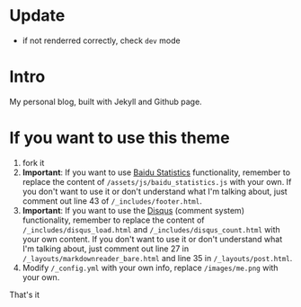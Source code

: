 # Update
- if not renderred correctly, check `dev` mode

# Intro

My personal blog, built with Jekyll and Github page.

# If you want to use this theme

1. fork it
2. **Important**: If you want to use [Baidu Statistics][baiduTongji] functionality, remember to replace the content of `/assets/js/baidu_statistics.js` with your own. If you don't want to use it or don't understand what I'm talking about, just comment out line 43 of `/_includes/footer.html`.
3. **Important**: If you want to use the [Disqus][disqus] (comment system) functionality, remember to replace the content of `/_includes/disqus_load.html` and `/_includes/disqus_count.html` with your own content. If you don't want to use it or don't understand what I'm talking about, just comment out line 27 in `/_layouts/markdownreader_bare.html` and line 35 in `/_layouts/post.html`.
4. Modify `/_config.yml` with your own info, replace `/images/me.png` with your own.

That's it

[baiduTongji]: http://tongji.baidu.com/web/welcome/login
[disqus]: https://disqus.com/
